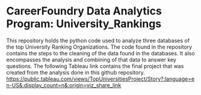 # CareerFoundry Data Analytics Program: University_Rankings
This repository holds the python code used to analyze three databases of the top University Ranking Organizations.
The code found in the repository contains the steps to the cleaning of the data found in the databases. It also encompasses the analysis and combining of that data to answer key questions.
The following Tableau link contains the final project that was created from the analysis done in this github repository.
https://public.tableau.com/views/TopUniversitiesProject/Story?:language=en-US&:display_count=n&:origin=viz_share_link
